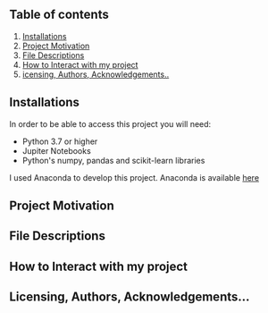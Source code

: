 ## Table of contents

1. [Installations](#installations)
2. [Project Motivation](#motivation)
3. [File Descriptions](#descriptions)
4. [How to Interact with my project](#interact)
5. [icensing, Authors, Acknowledgements..](#license)


<a name="installations"></a>
## Installations
In order to be able to access this project you will need: 
<ul>
  <li> Python 3.7 or higher</li>
  <li> Jupiter Notebooks</li>
  <li> Python's numpy, pandas and scikit-learn libraries</li>
</ul>

I used Anaconda to develop this project. Anaconda is available <a href = "https://www.anaconda.com"> here </a>
 
<a name="motivation"></a>
## Project Motivation 

<a name="descriptions"></a>
## File Descriptions


<a name="interact"></a>
## How to Interact with my project

<a name="license"></a>
## Licensing, Authors, Acknowledgements...



